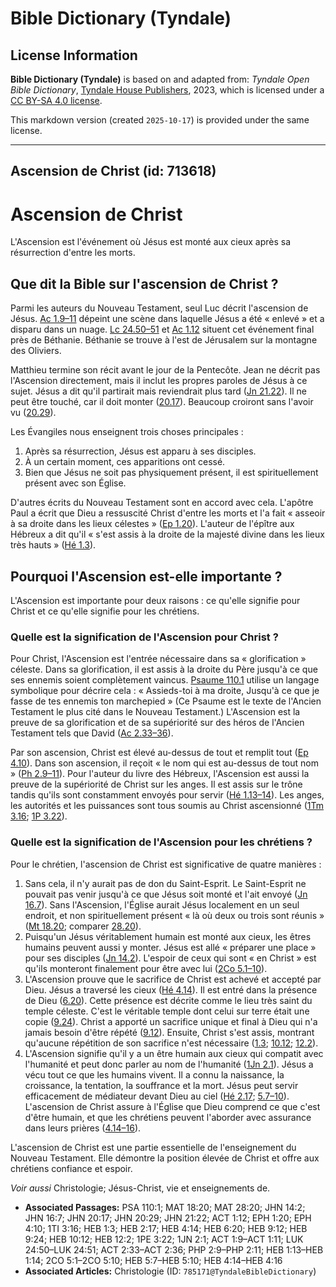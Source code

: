 # Bible Dictionary (Tyndale)

## License Information

**Bible Dictionary (Tyndale)** is based on and adapted from: _Tyndale Open Bible Dictionary_, [Tyndale House Publishers](https://tyndaleopenresources.com/), 2023, which is licensed under a [CC BY-SA 4.0 license](https://creativecommons.org/licenses/by-sa/4.0/legalcode.en).

This markdown version (created `2025-10-17`) is provided under the same license.



--------------------------------

## Ascension de Christ (id: 713618)

Ascension de Christ
===================

L'Ascension est l'événement où Jésus est monté aux cieux après sa résurrection d'entre les morts.

Que dit la Bible sur l'ascension de Christ ?
--------------------------------------------

Parmi les auteurs du Nouveau Testament, seul Luc décrit l'ascension de Jésus. [Ac 1\.9–11](https://ref.ly/Acts1:9-Acts1:11) dépeint une scène dans laquelle Jésus a été « enlevé » et a disparu dans un nuage. [Lc 24\.50–51](https://ref.ly/Luke24:50-Luke24:51) et [Ac 1\.12](https://ref.ly/Acts1:12) situent cet événement final près de Béthanie. Béthanie se trouve à l'est de Jérusalem sur la montagne des Oliviers.

Matthieu termine son récit avant le jour de la Pentecôte. Jean ne décrit pas l'Ascension directement, mais il inclut les propres paroles de Jésus à ce sujet. Jésus a dit qu'il partirait mais reviendrait plus tard ([Jn 21\.22](https://ref.ly/John21:22)). Il ne peut être touché, car il doit monter ([20\.17](https://ref.ly/John20:17)). Beaucoup croiront sans l'avoir vu ([20\.29](https://ref.ly/John20:29)).

Les Évangiles nous enseignent trois choses principales :

1. Après sa résurrection, Jésus est apparu à ses disciples.
2. À un certain moment, ces apparitions ont cessé.
3. Bien que Jésus ne soit pas physiquement présent, il est spirituellement présent avec son Église.

D'autres écrits du Nouveau Testament sont en accord avec cela. L'apôtre Paul a écrit que Dieu a ressuscité Christ d'entre les morts et l'a fait « asseoir à sa droite dans les lieux célestes » ([Ep 1\.20](https://ref.ly/Eph1:20)). L'auteur de l'épître aux Hébreux a dit qu'il « s'est assis à la droite de la majesté divine dans les lieux très hauts » ([Hé 1\.3](https://ref.ly/Heb1:3)).

Pourquoi l'Ascension est\-elle importante ?
-------------------------------------------

L'Ascension est importante pour deux raisons : ce qu'elle signifie pour Christ et ce qu'elle signifie pour les chrétiens.

### Quelle est la signification de l'Ascension pour Christ ?

Pour Christ, l'Ascension est l'entrée nécessaire dans sa « glorification » céleste. Dans sa glorification, il est assis à la droite du Père jusqu'à ce que ses ennemis soient complètement vaincus. [Psaume 110\.1](https://ref.ly/Ps110:1) utilise un langage symbolique pour décrire cela : « Assieds\-toi à ma droite, Jusqu'à ce que je fasse de tes ennemis ton marchepied » (Ce Psaume est le texte de l'Ancien Testament le plus cité dans le Nouveau Testament.) L'Ascension est la preuve de sa glorification et de sa supériorité sur des héros de l'Ancien Testament tels que David ([Ac 2\.33–36](https://ref.ly/Acts2:33-Acts2:36)).

Par son ascension, Christ est élevé au\-dessus de tout et remplit tout ([Ep 4\.10](https://ref.ly/Eph4:10)). Dans son ascension, il reçoit « le nom qui est au\-dessus de tout nom » ([Ph 2\.9–11](https://ref.ly/Phil2:9-Phil2:11)). Pour l'auteur du livre des Hébreux, l'Ascension est aussi la preuve de la supériorité de Christ sur les anges. Il est assis sur le trône tandis qu'ils sont constamment envoyés pour servir ([Hé 1\.13–14](https://ref.ly/Heb1:13-Heb1:14)). Les anges, les autorités et les puissances sont tous soumis au Christ ascensionné ([1Tm 3\.16](https://ref.ly/1Tim3:16); [1P 3\.22](https://ref.ly/1Pet3:22)).

### Quelle est la signification de l'Ascension pour les chrétiens ?

Pour le chrétien, l'ascension de Christ est significative de quatre manières :

1. Sans cela, il n'y aurait pas de don du Saint\-Esprit. Le Saint\-Esprit ne pouvait pas venir jusqu'à ce que Jésus soit monté et l'ait envoyé ([Jn 16\.7](https://ref.ly/John16:7)). Sans l'Ascension, l'Église aurait Jésus localement en un seul endroit, et non spirituellement présent « là où deux ou trois sont réunis » ([Mt 18\.20](https://ref.ly/Matt18:20); comparer [28\.20](https://ref.ly/Matt28:20)).
2. Puisqu'un Jésus véritablement humain est monté aux cieux, les êtres humains peuvent aussi y monter. Jésus est allé « préparer une place » pour ses disciples ([Jn 14\.2](https://ref.ly/John14:2)). L'espoir de ceux qui sont « en Christ » est qu'ils monteront finalement pour être avec lui ([2Co 5\.1–10](https://ref.ly/2Cor5:1-2Cor5:10)).
3. L'Ascension prouve que le sacrifice de Christ est achevé et accepté par Dieu. Jésus a traversé les cieux ([Hé 4\.14](https://ref.ly/Heb4:14)). Il est entré dans la présence de Dieu ([6\.20](https://ref.ly/Heb6:20)). Cette présence est décrite comme le lieu très saint du temple céleste. C'est le véritable temple dont celui sur terre était une copie ([9\.24](https://ref.ly/Heb9:24)). Christ a apporté un sacrifice unique et final à Dieu qui n'a jamais besoin d'être répété ([9\.12](https://ref.ly/Heb9:12)). Ensuite, Christ s'est assis, montrant qu'aucune répétition de son sacrifice n'est nécessaire ([1\.3](https://ref.ly/Heb1:3); [10\.12](https://ref.ly/Heb10:12); [12\.2](https://ref.ly/Heb12:2)).
4. L'Ascension signifie qu'il y a un être humain aux cieux qui compatit avec l'humanité et peut donc parler au nom de l'humanité ([1Jn 2\.1](https://ref.ly/1John2:1)). Jésus a vécu tout ce que les humains vivent. Il a connu la naissance, la croissance, la tentation, la souffrance et la mort. Jésus peut servir efficacement de médiateur devant Dieu au ciel ([Hé 2\.17](https://ref.ly/Heb2:17); [5\.7–10](https://ref.ly/Heb5:7-Heb5:10)). L'ascension de Christ assure à l'Église que Dieu comprend ce que c'est d'être humain, et que les chrétiens peuvent l'aborder avec assurance dans leurs prières ([4\.14–16](https://ref.ly/Heb4:14-Heb4:16)).

L'ascension de Christ est une partie essentielle de l'enseignement du Nouveau Testament. Elle démontre la position élevée de Christ et offre aux chrétiens confiance et espoir.

*Voir aussi* Christologie; Jésus\-Christ, vie et enseignements de.

* **Associated Passages:** PSA 110:1; MAT 18:20; MAT 28:20; JHN 14:2; JHN 16:7; JHN 20:17; JHN 20:29; JHN 21:22; ACT 1:12; EPH 1:20; EPH 4:10; 1TI 3:16; HEB 1:3; HEB 2:17; HEB 4:14; HEB 6:20; HEB 9:12; HEB 9:24; HEB 10:12; HEB 12:2; 1PE 3:22; 1JN 2:1; ACT 1:9–ACT 1:11; LUK 24:50–LUK 24:51; ACT 2:33–ACT 2:36; PHP 2:9–PHP 2:11; HEB 1:13–HEB 1:14; 2CO 5:1–2CO 5:10; HEB 5:7–HEB 5:10; HEB 4:14–HEB 4:16
* **Associated Articles:** Christologie (ID: `785171@TyndaleBibleDictionary`)

